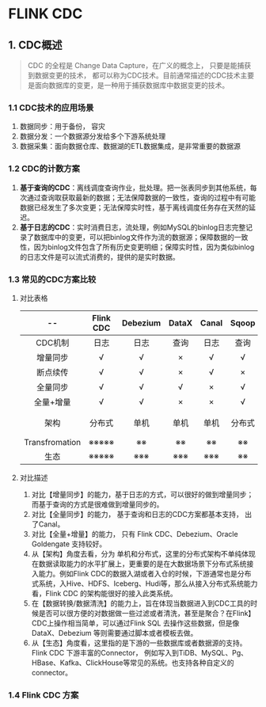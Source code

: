 # FLINK CDC

## 1. CDC概述

> CDC 的全程是 Change Data Capture，在广义的概念上， 只要是能捕获到数据变更的技术， 都可以称为CDC技术。目前通常描述的CDC技术主要是面向数据库的变更，是一种用于捕获数据库中数据变更的技术。

### 1.1 CDC技术的应用场景

1. 数据同步：用于备份， 容灾
2. 数据分发：一个数据源分发给多个下游系统处理
3. 数据采集：面向数据仓库、数据湖的ETL数据集成，是非常重要的数据源

### 1.2 CDC的计数方案

1. **基于查询的CDC**：离线调度查询作业，批处理。把一张表同步到其他系统，每次通过查询取获取最新的数据；无法保障数据的一致性，查询的过程中有可能数据已经发生了多次变更；无法保障实时性，基于离线调度任务存在天然的延迟。
2. **基于日志的CDC**：实时消费日志，流处理，例如MySQL的binlog日志完整记录了数据库中的变更，可以把binlog文件作为流的数据源；保障数据的一致性，因为binlog文件包含了所有历史变更明细；保障实时性，因为类似binlog的日志文件是可以流式消费的，提供的是实时数据。

### 1.3 常见的CDC方案比较

1. 对比表格

   | --   | Flink CDC | Debezium | DataX | Canal | Sqoop | Kettle | Oracle Goldengate |
   | :----: | :---------: | :--------: | :-----: | :-----: | :---: | :---: | :---: |
   | CDC机制 | 日志 | 日志 | 查询 | 日志 | 查询 |查询|日志|
   | 增量同步 | √ | √ | × | √ | √ |×|√|
   | 断点续传 | √ | √ | × | √ | × |×|√|
   | 全量同步 | √ | √ | √ | × | √ |√|√|
   | 全量+增量 | √ | √ | × | × | √ |×|√|
   | 架构 | 分布式 | 单机 | 单机 | 单机 | 分布式 |分布式|分布式|
   | Transfromation | ※※※※※ | ※※ | ※※ | ※※ | ※※ |※|※|
   | 生态 | ※※※※※ | ※※※ | ※※※ | ※※※ | ※※ |※※|※※※|

2. 对比描述

   1. 对比【增量同步】的能力，基于日志的方式，可以很好的做到增量同步；而基于查询的方式是很难做到增量同步的。
   2. 对比【全量同步】的能力， 基于查询和日志的CDC方案都基本支持， 出了Canal。
   3. 对比【全量+增量】的能力， 只有 Flink CDC、Debezium、Oracle Goldengate 支持较好。
   4. 从【架构】角度去看，分为 单机和分布式，这里的分布式架构不单纯体现在数据读取能力的水平扩展上，更重要的是在大数据场景下分布式系统接入能力。例如Flink CDC的数据入湖或者入仓的时候，下游通常也是分布式系统，入Hive、HDFS、Iceberg、Hudi等，那么从接入分布式系统能力看，Flink CDC 的架构能很好的接入此类系统。
   5. 在【数据转换/数据清洗】的能力上，旨在体现当数据进入到CDC工具的时候是否可以很方便的对数据做一些过滤或者清洗，甚至是聚合？在Flink】 CDC上操作相当简单，可以通过Flink SQL 去操作这些数据，但是像 DataX、Debezium 等则需要通过脚本或者模板去做。
   6. 从【生态】角度看，这里指的是下游的一些数据库或者数据源的支持。Flink CDC 下游丰富的Connector， 例如写入到TiDB、MySQL、Pg、HBase、Kafka、ClickHouse等常见的系统。也支持各种自定义的connector。

### 1.4 Flink CDC 方案









